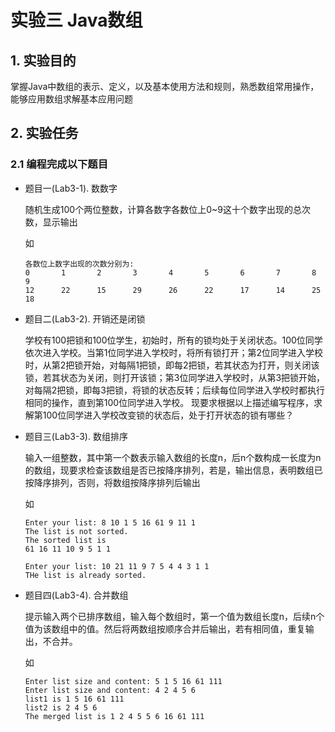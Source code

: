 # 实验三 Java数组

## 1. 实验目的

掌握Java中数组的表示、定义，以及基本使用方法和规则，熟悉数组常用操作，能够应用数组求解基本应用问题

## 2. 实验任务

### 2.1 编程完成以下题目

* 题目一(Lab3-1). 数数字
  
  随机生成100个两位整数，计算各数字各数位上0~9这十个数字出现的总次数，显示输出

  如

  ```shell
  各数位上数字出现的次数分别为:
  0       1       2       3       4       5       6       7       8       9
  12      22      15      29      26      22      17      14      25      18
  ```

* 题目二(Lab3-2). 开销还是闭锁

  学校有100把锁和100位学生，初始时，所有的锁均处于关闭状态。100位同学依次进入学校。当第1位同学进入学校时，将所有锁打开；第2位同学进入学校时，从第2把锁开始，对每隔1把锁，即每2把锁，若其状态为打开，则关闭该锁，若其状态为关闭，则打开该锁；第3位同学进入学校时，从第3把锁开始，对每隔2把锁，即每3把锁，将锁的状态反转；后续每位同学进入学校时都执行相同的操作，直到第100位同学进入学校。 现要求根据以上描述编写程序，求解第100位同学进入学校改变锁的状态后，处于打开状态的锁有哪些？

* 题目三(Lab3-3). 数组排序
  
  输入一组整数，其中第一个数表示输入数组的长度n，后n个数构成一长度为n的数组，现要求检查该数组是否已按降序排列，若是，输出信息，表明数组已按降序排列，否则，将数组按降序排列后输出

  如

  ```shell
  Enter your list: 8 10 1 5 16 61 9 11 1
  The list is not sorted.
  The sorted list is 
  61 16 11 10 9 5 1 1
  ```

  ```shell
  Enter your list: 10 21 11 9 7 5 4 4 3 1 1
  THe list is already sorted.
  ```

* 题目四(Lab3-4). 合并数组
  
  提示输入两个已排序数组，输入每个数组时，第一个值为数组长度n，后续n个值为该数组中的值。然后将两数组按顺序合并后输出，若有相同值，重复输出，不合并。

  如

  ```shell
  Enter list size and content: 5 1 5 16 61 111
  Enter list size and content: 4 2 4 5 6
  list1 is 1 5 16 61 111
  list2 is 2 4 5 6
  The merged list is 1 2 4 5 5 6 16 61 111
  ```